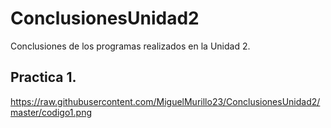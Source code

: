 # ConclusionesUnidad2
Conclusiones de los programas realizados en la Unidad 2.

## Practica 1.
https://raw.githubusercontent.com/MiguelMurillo23/ConclusionesUnidad2/master/codigo1.png



